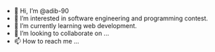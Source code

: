 - 👋 Hi, I’m @adib-90
- 👀 I’m interested in software engineering and programming contest.
- 🌱 I’m currently learning web development.
- 💞️ I’m looking to collaborate on ...
- 📫 How to reach me ...

<!---
adib-90/adib-90 is a ✨ special ✨ repository because its `README.md` (this file) appears on your GitHub profile.
You can click the Preview link to take a look at your changes.
--->
